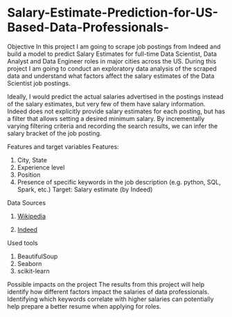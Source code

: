 # Salary-Estimate-Prediction-for-US-Based-Data-Professionals-

Objective
In this project I am going to scrape job postings from Indeed and build a model to predict Salary Estimates for full-time Data Scientist, Data Analyst and Data Engineer roles in major cities across the US. During this project I am going to conduct an exploratory data analysis of the scraped data and understand what factors affect the salary estimates of the Data Scientist job postings. 
 
Ideally, I would predict the actual salaries advertised in the postings instead of the salary estimates, but very few of them have salary information. Indeed does not explicitly provide salary estimates for each posting, but has a filter that allows setting a desired minimum salary. By incrementally varying filtering criteria and recording the search results, we can infer the salary bracket of the job posting.
 
Features and target variables
Features:
1) City, State
2) Experience level
3) Position
4) Presence of specific keywords  in the job description (e.g. python, SQL, Spark, etc.)
Target:
Salary estimate (by Indeed)
 
Data Sources
1) [Wikipedia](https://en.wikipedia.org/wiki/List_of_United_States_cities_by_population)

2) [Indeed](https://www.indeed.com/)
 
Used tools
1) BeautifulSoup
2) Seaborn
3) scikit-learn

Possible impacts on the project
The results from this project will help identify how different factors impact the salaries of data professionals. Identifying which keywords correlate with higher salaries can potentially help prepare a better resume when applying for roles.
